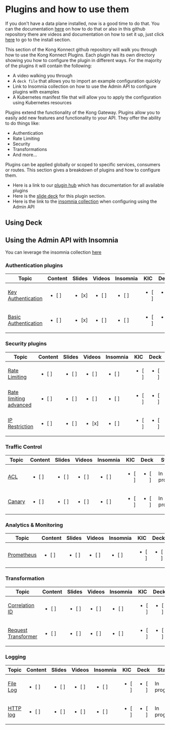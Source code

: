 # Plugins and how to use them

If you don't have a data plane installed, now is a good time to do that. You can the documentation [here](https://docs.konghq.com/konnect/gateway-manager/data-plane-nodes) on how to do that or also in this github repository there are videos and documentation on how to set it up, just click [here](../install/) to go to the install section.

This section of the Kong Konnect github repository will walk you through how to use the Kong Konnect Plugins.
Each plugin has its own directory showing you how to configure the plugin in different ways. For the majority of the plugins it will contain the following:

- A video walking you through
- A `deck file` that allows you to import an example configuration quickly
- Link to Insomnia collection on how to use the Admin API to configure plugins with examples
- A Kubernetes manifest file that will allow you to apply the configuration using Kubernetes resources

Plugins extend the functionality of the Kong Gateway. Plugins allow you to easily add new features and functionality to your API. They offer the ability to do things like: 

- Authentication
- Rate Limiting
- Security
- Transformations
- And more…

Plugins can be applied globally or scoped to specific services, consumers or routes. This section gives a breakdown of plugins and how to configure them. 

- Here is a link to our [plugin hub](https://docs.konghq.com/hub/) which has documentation for all available plugins
- Here is the [slide deck](https://docs.google.com/presentation/d/1Rl_bCmI0dSlw-ydvprb3UkZCFhllkkorwwOGqHc5At4/edit?usp=sharing) for this plugin section.
- Here is the link to the [insomnia collection](https://github.com/irishtek-solutions/kong-konnect-inso) when configuring using the Admin API

## Using Deck

## Using the Admin API with Insomnia

You can leverage the insomnia collection [here](https://github.com/irishtek-solutions/kong-konnect-inso)
<!--
[![Using Insomnia](./images/activate.png)](https://youtu.be/ "First [PLUGIN NAME]")
-->

### Authentication plugins

| Topic           | Content       | Slides        | Videos         | Insomnia       | KIC           | Deck           |Status         |
|-----------------|---------------|---------------|----------------|----------------|---------------|----------------|---------------|
| [Key Authentication](./authentication/key-authentication/) | <ul><li>  [ ]  </li>  |  <ul><li>  [x]  </li>  | <ul><li>  [ ]  </li>     | <ul><li>  [ ]  </li>     |<ul><li>  [ ]  </li>   | <ul><li>  [ ]  </li>   |In progress
| [Basic Authentication](./authentication/basic-authentication/) | <ul><li>  [ ]  </li>     | <ul><li>  [x]  </li>  | <ul><li>  [ ]  </li>     |<ul><li>  [ ]  </li>   | <ul><li>  [ ]  </li>   | <ul><li>  [ ]  </li>   | In progress

### Security plugins

| Topic           | Content       | Slides        | Videos         |Insomnia        | KIC           |Deck           | Status         |
|-----------------|---------------|---------------|----------------|----------------|---------------|---------------|----------------|
| [Rate Limiting](./security/rate-limiting/) | <ul><li>  [ ]  </li>     | <ul><li>  [ ]  </li>     |  <ul><li>  [ ]  </li>  | <ul><li>  [ ]  </li>     |<ul><li>  [ ]  </li>     | <ul><li>  [ ]  </li>   | In progress
| [Rate limiting advanced](./security/rate-limiting-adv/) | <ul><li>  [ ]  </li>     | <ul><li>  [ ]  </li>     |  <ul><li>  [ ]  </li>     |<ul><li>  [ ]  </li>  | <ul><li>  [ ]  </li>     | <ul><li>  [ ]  </li>   | In progress
| [IP Restriction](./security/ip-restriction/) | <ul><li>  [ ]  </li>     | <ul><li>  [ ]  </li>  | <ul><li>  [x]  </li>  | <ul><li>  [ ]  </li>    | <ul><li>  [ ]  </li>   | <ul><li>  [ ]  </li>   | In progress

### Traffic Control

| Topic           | Content       | Slides        | Videos         | Insomnia       | KIC            |Deck           |Status         |
|-----------------|---------------|---------------|----------------|----------------|----------------|---------------|---------------|
| [ACL](./traffic-control/acl/) | <ul><li>  [ ]  </li>     | <ul><li>  [ ]  </li>     | <ul><li>  [ ]  </li>     | <ul><li>  [ ]  </li>     | <ul><li>  [ ]  </li>  |<ul><li>  [ ]  </li>   | In progress
| [Canary](./traffic-control/canary/) | <ul><li>  [ ]  </li>     | <ul><li>  [ ]  </li>     |  <ul><li>  [ ]  </li>  | <ul><li>  [ ]  </li>     |<ul><li>  [ ]  </li>     |<ul><li>  [ ]  </li>   | In progress


### Analytics & Monitoring

| Topic           | Content       | Slides        | Videos         | Insomnia       | KIC            |Deck           |Status         |
|-----------------|---------------|---------------|----------------|----------------|----------------|---------------|---------------|
| [Prometheus](./analytics-monitoring/prometheus/) | <ul><li>  [ ]  </li>     | <ul><li>  [ ]  </li>     |  <ul><li>  [ ]  </li>  |<ul><li>  [ ]  </li>     | <ul><li>  [ ]  </li>     |<ul><li>  [ ]  </li>   | In progress

### Transformation

| Topic           | Content       | Slides        | Videos         | Insomnia       | KIC            |Deck           |Status         |
|-----------------|---------------|---------------|----------------|----------------|----------------|---------------|---------------|
| [Correlation ID](./transformation/correlation-id/) | <ul><li>  [ ]  </li>     | <ul><li>  [ ]  </li>     |  <ul><li>  [ ]  </li>  |<ul><li>  [ ]  </li>     |<ul><li>  [ ]  </li>     | <ul><li>  [ ]  </li>   | In progress
| [Request Transformer](./transformation/req-transformer/) | <ul><li>  [ ]  </li>     | <ul><li>  [ ]  </li>     |  <ul><li>  [ ]  </li>  |<ul><li>  [ ]  </li>     | <ul><li>  [ ]  </li>     | <ul><li>  [ ]  </li>   | In progress

### Logging

| Topic           | Content       | Slides        | Videos         | Insomnia       | KIC            |Deck           | Status         |
|-----------------|---------------|---------------|----------------|----------------|----------------|---------------|----------------|
| [File Log](./logging/file-log/) | <ul><li>  [ ]  </li>     | <ul><li>  [ ]  </li>     | <ul><li>  [ ]  </li>     |  <ul><li>  [ ]  </li>  |<ul><li>  [ ]  </li>     |<ul><li>  [ ]  </li>   | In progress
| [HTTP log](./logging/http-log/) | <ul><li>  [ ]  </li>     | <ul><li>  [ ]  </li>     |  <ul><li>  [ ]  </li>  | <ul><li>  [ ]  </li>     | <ul><li>  [ ]  </li>     |<ul><li>  [ ]  </li>   | In progress